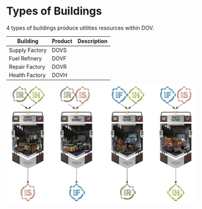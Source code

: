 # Types of Buildings

4 types of buildings produce utilities resources within DOV.

| Building       | Product | Description |
| -------------- | ------- | ----------- |
| Supply Factory | DOVS    |             |
| Fuel Refinery  | DOVF    |             |
| Repair Factory | DOVR    |             |
| Health Factory | DOVH    |             |



![](<../.gitbook/assets/Capture d’écran 2022-05-08 à 13.07.55.png>)

